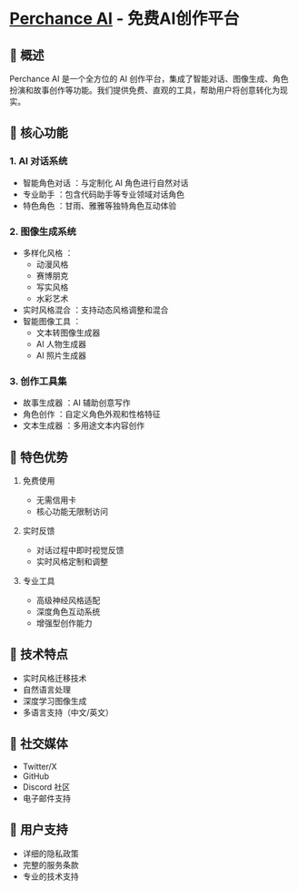 # [Perchance AI](https://perchancestyle.com/) - 免费AI创作平台
## 🌟 概述
Perchance AI 是一个全方位的 AI 创作平台，集成了智能对话、图像生成、角色扮演和故事创作等功能。我们提供免费、直观的工具，帮助用户将创意转化为现实。

## 🚀 核心功能
### 1. AI 对话系统
- 智能角色对话 ：与定制化 AI 角色进行自然对话
- 专业助手 ：包含代码助手等专业领域对话角色
- 特色角色 ：甘雨、雅雅等独特角色互动体验
### 2. 图像生成系统
- 多样化风格 ：
  - 动漫风格
  - 赛博朋克
  - 写实风格
  - 水彩艺术
- 实时风格混合 ：支持动态风格调整和混合
- 智能图像工具 ：
  - 文本转图像生成器
  - AI 人物生成器
  - AI 照片生成器
### 3. 创作工具集
- 故事生成器 ：AI 辅助创意写作
- 角色创作 ：自定义角色外观和性格特征
- 文本生成器 ：多用途文本内容创作
## 💫 特色优势
1. 免费使用
   
   - 无需信用卡
   - 核心功能无限制访问
2. 实时反馈
   
   - 对话过程中即时视觉反馈
   - 实时风格定制和调整
3. 专业工具
   
   - 高级神经风格适配
   - 深度角色互动系统
   - 增强型创作能力
## 🔧 技术特点
- 实时风格迁移技术
- 自然语言处理
- 深度学习图像生成
- 多语言支持（中文/英文）
## 📱 社交媒体
- Twitter/X
- GitHub
- Discord 社区
- 电子邮件支持
## 📄 用户支持
- 详细的隐私政策
- 完整的服务条款
- 专业的技术支持

